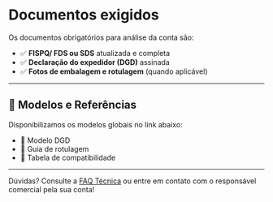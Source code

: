 # Documentos exigidos

Os documentos obrigatórios para análise da conta são:

- ✅ **FISPQ/ FDS ou SDS** atualizada e completa
- ✅ **Declaração do expedidor (DGD)** assinada
- ✅ **Fotos de embalagem e rotulagem** (quando aplicável)

---

## 📁 Modelos e Referências

Disponibilizamos os modelos globais no link abaixo:

- 📎 Modelo DGD  
- 📎 Guia de rotulagem  
- 📎 Tabela de compatibilidade

---

Dúvidas? Consulte a [FAQ Técnica](faq.md) ou entre em contato com o responsável comercial pela sua conta!
